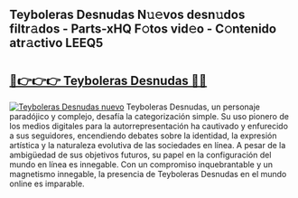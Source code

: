 ## Teyboleras Desnudas N𝚞𝚎vos desn𝚞dos filtr𝚊dos - Parts-xHQ F𝚘tos vid𝚎o - C𝚘ntenido atr𝚊ctivo LEEQ5

# <h2><a href="http://mb60h7.tromn.icu/?c=Teyboleras+Desnudas">🔗👉👉👉 Teyboleras Desnudas 🔗🔗</a></h2>

[![Teyboleras Desnudas nuevo](https://i.imgur.com/pEAQMta.gif)](http://mb60h7.tromn.icu/?c=Teyboleras+Desnudas)
Teyboleras Desnudas, un personaje paradójico y complejo, desafía la categorización simple. Su uso pionero de los medios digitales para la autorrepresentación ha cautivado y enfurecido a sus seguidores, encendiendo debates sobre la identidad, la expresión artística y la naturaleza evolutiva de las sociedades en línea. A pesar de la ambigüedad de sus objetivos futuros, su papel en la configuración del mundo en línea es innegable. Con un compromiso inquebrantable y un magnetismo innegable, la presencia de Teyboleras Desnudas en el mundo online es imparable.
